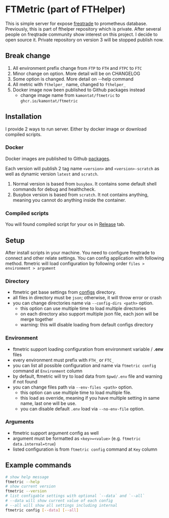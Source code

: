 # FTMetric (part of FTHelper)

This is simple server for expose [freqtrade](https://freqtrade.io) to prometheus database. Previously, this is part of fthelper repository which is private. After several people on freqtrade community show interest on this project. I decide to open source it. Private repository on version 3 will be stopped publish now.

## Break change

1. All environment prefix change from `FTP` to `FTH` and `FTPC` to `FTC`
2. Minor change on option. More detail will be on CHANGELOG
3. Some option is changed. More detail on --help command
4. All metric with `fthelper_` name, changed to `fthelper_`
5. Docker image now been published to Github packages instead
    - change image name from `kamontat/ftmetric` to `ghcr.io/kamontat/ftmetric`

## Installation

I provide 2 ways to run server. Either by docker image or download compiled scripts.

### Docker

Docker images are published to Github [packages](https://github.com/kamontat/fthelper/pkgs/container/ftmetric).

Each version will publish 2 tag name `<version>` and `<version>-scratch` as well as dynamic version `latest` and `scratch`.

1. Normal version is based from `busybox`. It contains some default shell commands for debug and healthcheck.
2. Busybox version is based from `scratch`. It not contains anything, meaning you cannot do anything inside the container.

### Compiled scripts

You will found compiled script for your os in [Release](https://github.com/kamontat/fthelper/releases) tab.

## Setup

After install scripts in your machine. You need to configure freqtrade to connect and other relate settings. You can config application with following method. ftmetric will load configuration by following order `files > environment > argument`

### Directory

- ftmetric get base settings from [configs](./configs) directory.
- all files in directory must be `json`; otherwise, it will throw error or crash
- you can change directories name via `--config-dirs <path>` option.
  - this option can use multiple time to load multiple directories
  - on each directory also support multiple json file, each json will be merge together
  - warning: this will disable loading from default configs directory

### Environment

- ftmetric support loading configuration from environment variable / **.env** files
- every environment must prefix with `FTH_` or `FTC_`
- you can list all possible configuration and name via `ftmetric config` command at `Environment` column
- by default, ftmetric will try to load data from `$pwd/.env` file and warning if not found
- you can change files path via `--env-files <path>` option.
  - this option can use multiple time to load multiple file.
  - this load as override, meaning if you have multiple setting in same name, last one will be use.
  - you can disable default `.env` load via `--no-env-file` option.

### Arguments

- ftmetric support argument config as well
- argument must be formatted as `<key>=<value>` (e.g. `ftmetric data.internal=true`)
- listed configuration is from `ftmetric config` command at `Key` column

## Example commands

```bash
# show help message
ftmetric --help
# show current version
ftmetric --version
# list configable settings with optional `--data` and `--all`
# --data will show current value of each config
# --all will show all settings including internal
ftmetric config [--data] [--all]
```
